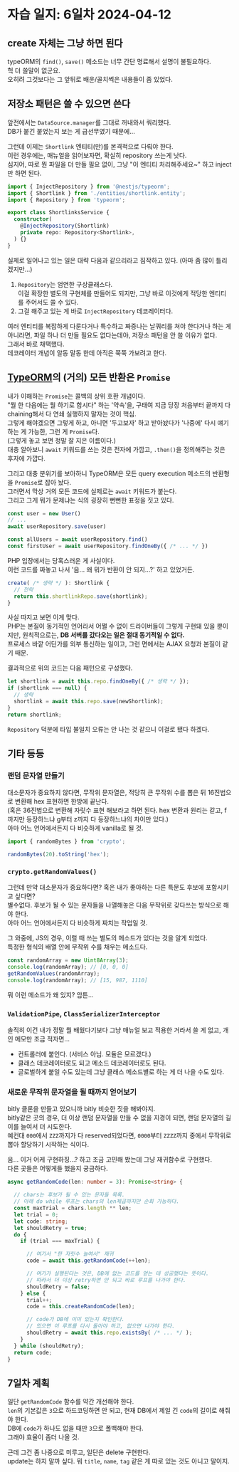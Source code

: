# 자습 일지: 6일차 2024-04-12

## create 자체는 그냥 하면 된다

typeORM의 `find()`, `save()` 메소드는 너무 간단 명료해서 설명이 불필요하다.  
헉 더 쓸말이 없군요.  
오히려 그것보다는 그 앞뒤로 배운/골치썩은 내용들이 좀 있었다.

## 저장소 패턴은 쓸 수 있으면 쓴다

앞전에서는 `DataSource.manager`를 그대로 꺼내와서 쿼리했다.  
DB가 붙긴 붙었는지 보는 게 급선무였기 때문에...

그런데 이제는 `Shortlink` 엔티티(만)를 본격적으로 다뤄야 한다.  
이런 경우에는, 매뉴얼을 읽어보자면, 확실히 repository 쓰는게 낫다.  
심지어, 따로 뭔 파일을 더 만들 필요 없이, 그냥 "이 엔티티 처리해주세요~" 하고 inject만 하면 된다.

```ts
import { InjectRepository } from '@nestjs/typeorm';
import { Shortlink } from './entities/shortlink.entity';
import { Repository } from 'typeorm';

export class ShortlinksService {
  constructor(
    @InjectRepository(Shortlink)
    private repo: Repository<Shortlink>,
  ) {}
}
```

실제로 일어나고 있는 일은 대략 다음과 같으리라고 짐작하고 있다. (아마 좀 많이 틀리겠지만...)
1. `Repository`는 엄연한 구상클래스다.  
   이걸 확장한 별도의 구현체를 만들어도 되지만, 그냥 바로 이것에게 적당한 엔티티를 주어서도 쓸 수 있다.
2. 그걸 해주고 있는 게 바로 `InjectRepository` 데코레이터다.

여러 엔티티를 복잡하게 다룬다거나 특수하고 짜증나는 날쿼리를 쳐야 한다거나 하는 게 아니라면, 파일 하나 더 만들 필요도 없다는데야, 저장소 패턴을 안 쓸 이유가 없다.  
그래서 바로 채택했다.  
데코레이터 개념이 알동 말동 한데 아직은 쭉쭉 가보려고 한다.

## [TypeORM](https://github.com/typeorm/typeorm)의 (거의) 모든 반환은 `Promise`

내가 이해하는 `Promise`는 콜백의 상위 호환 개념이다.  
"뭘 한 다음에는 뭘 하기로 합시다" 하는 '약속'을, 구태여 지금 당장 처음부터 끝까지 다 chaining해서 다 연쇄 실행하지 말자는 것이 핵심.  
그렇게 해야겠으면 그렇게 하고, 아니면 '두고보자' 하고 받아놨다가 '나중에' 다시 얘기하는 게 가능한, 그런 게 `Promise`다.  
(그렇게 놓고 보면 정말 잘 지은 이름이다.)  
대충 알아보니 `await` 키워드를 쓰는 것은 전자에 가깝고, `.then()`을 정의해주는 것은 후자에 가깝다.

그리고 대충 분위기를 보아하니 TypeORM은 모든 query execution 메소드의 반환형을 `Promise`로 잡아 놨다.  
그러면서 막상 거의 모든 코드에 실제로는 `await` 키워드가 붙는다.  
그리고 그게 뭐가 문제냐는 식의 굉장히 뻔뻔한 표정을 짓고 있다.

```ts
const user = new User()
// ...
await userRepository.save(user)

const allUsers = await userRepository.find()
const firstUser = await userRepository.findOneBy({ /* ... */ })
```

PHP 입장에서는 당혹스러운 게 사실이다.  
이런 코드를 짜놓고 나서 '음... 왜 뭐가 반환이 안 되지...?' 하고 있었거든.

```ts
create( /* 생략 */ ): Shortlink {
  // 전략
  return this.shortlinkRepo.save(shortlink);
}
```

사실 따지고 보면 이게 맞다.  
PHP는 본질이 동기적인 언어라서 어쩔 수 없이 드라이버들이 그렇게 구현돼 있을 뿐이지만, 원칙적으로는, **DB 서버를 갔다오는 일은 절대 동기적일 수 없다.**  
프로세스 바깥 어딘가를 외부 통신하는 일이고, 그런 면에서는 AJAX 요청과 본질이 같기 때문.

결과적으로 위의 코드는 다음 패턴으로 구성했다.

```ts
let shortlink = await this.repo.findOneBy({ /* 생략 */ });
if (shortlink === null) {
  // 생략
  shortlink = await this.repo.save(newShortlink);
}
return shortlink;
```

`Repository` 덕분에 타입 불일치 오류는 안 나는 것 같으니 이걸로 됐다 하겠다.

## 기타 등등

### 랜덤 문자열 만들기

대소문자가 중요하지 않다면, 무작위 문자열은, 적당히 큰 무작위 수를 뽑은 뒤 16진법으로 변환해 hex 표현하면 한방에 끝난다.  
(혹은 36진법으로 변환해 자릿수 표현 해보라고 하면 된다. hex 변환과 원리는 같고, f까지만 등장하느냐 g부터 z까지 다 등장하느냐의 차이만 있다.)  
아마 어느 언어에서든지 다 비슷하게 vanilla로 될 것.

```ts
import { randomBytes } from 'crypto';

randomBytes(20).toString('hex');
```

### `crypto.getRandomValues()`

그런데 만약 대소문자가 중요하다면? 혹은 내가 좋아하는 다른 특문도 후보에 포함시키고 싶다면?  
별수없다. 후보가 될 수 있는 문자들을 나열해놓은 다음 무작위로 갖다쓰는 방식으로 해야 한다.  
아마 어느 언어에서든지 다 비슷하게 짜치는 작업일 것.

그 와중에, JS의 경우, 이럴 때 쓰는 별도의 메소드가 있다는 것을 알게 되었다.  
특정한 형식의 배열 안에 무작위 수를 채우는 메소드다.

```ts
const randomArray = new Uint8Array(3);
console.log(randomArray); // [0, 0, 0]
getRandomValues(randomArray);
console.log(randomArray); // [15, 987, 1110]
```

뭐 이런 메소드가 왜 있지? 암튼...

### `ValidationPipe`, `ClassSerializerInterceptor`

솔직히 이건 내가 정말 뭘 배웠다기보다 그냥 매뉴얼 보고 적용한 거라서 쓸 게 없고, 개인 메모만 조금 적자면...

* 컨트롤러에 붙인다. (서비스 아님. 모듈은 모르겠다.)
* 클래스 데코레이터로도 되고 메소드 데코레이터로도 된다.
* 글로벌하게 붙일 수도 있는데 그냥 클래스 메소드별로 하는 게 더 나을 수도 있다.

### 새로운 무작위 문자열을 될 때까지 얻어보기

bitly 클론을 만들고 있으니까 bitly 비슷한 짓을 해봐야지.  
bitly같은 곳의 경우, 더 이상 랜덤 문자열을 만들 수 없을 지경이 되면, 랜덤 문자열의 길이를 늘여서 더 시도한다.  
예컨대 `000`에서 `ZZZ`까지가 다 reserved되었다면, `0000`부터 `ZZZZ`까지 중에서 무작위로 뽑아 할당하기 시작하는 식이다.

음... 이거 어케 구현하징...? 하고 조금 고민해 봤는데 그냥 재귀함수로 구현했다.  
다른 곳들은 어떻게들 했을지 궁금하다.

```ts
async getRandomCode(len: number = 3): Promise<string> {

  // chars는 후보가 될 수 있는 문자들 목록.
  // 아래 do while 루프는 chars의 len제곱까지만 순회 가능하다.
  const maxTrial = chars.length ** len;
  let trial = 0;
  let code: string;
  let shouldRetry = true;
  do {
    if (trial === maxTrial) {

      // 여기서 "한 자릿수 늘여서" 재귀
      code = await this.getRandomCode(++len);

      // 여기가 실행된다는 것은, DB에 없는 코드를 얻는 데 성공했다는 뜻이다.
      // 따라서 더 이상 retry하면 안 되고 바로 루프를 나가야 한다.
      shouldRetry = false;
    } else {
      trial++;
      code = this.createRandomCode(len);

      // code가 DB에 이미 있는지 확인한다.
      // 있으면 이 루프를 다시 돌아야 하고, 없으면 나가야 한다.
      shouldRetry = await this.repo.existsBy( /* ... */ );
    }
  } while (shouldRetry);
  return code;
}
```

## 7일차 계획

일단 `getRandomCode` 함수를 약간 개선해야 한다.  
`len`의 기본값은 `3`으로 하드코딩하면 안 되고, 현재 DB에서 제일 긴 `code`의 길이로 해줘야 한다.  
DB에 `code`가 하나도 없을 때만 `3`으로 폴백해야 한다.  
그래야 효율이 좀더 나올 것.

근데 그건 좀 나중으로 미루고, 일단은 delete 구현한다.  
update는 하지 말까 싶다. 뭐 `title`, `name`, `tag` 같은 게 따로 있는 것도 아니고 말이지.